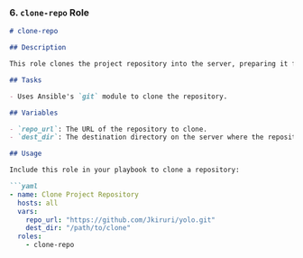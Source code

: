 
### 6. `clone-repo` Role

```markdown
# clone-repo

## Description

This role clones the project repository into the server, preparing it for deployment.

## Tasks

- Uses Ansible's `git` module to clone the repository.

## Variables

- `repo_url`: The URL of the repository to clone.
- `dest_dir`: The destination directory on the server where the repository should be cloned.

## Usage

Include this role in your playbook to clone a repository:

```yaml
- name: Clone Project Repository
  hosts: all
  vars:
    repo_url: "https://github.com/Jkiruri/yolo.git"
    dest_dir: "/path/to/clone"
  roles:
    - clone-repo
